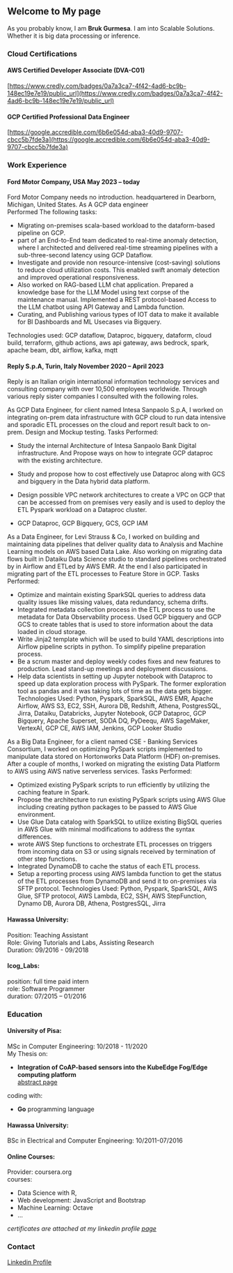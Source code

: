 ## Welcome to My page

As you probably know, I am **Bruk Gurmesa**.<be>
I am into Scalable Solutions. Whether it is big data processing or inference. 

### Cloud Certifications

#### AWS Certified Developer Associate (DVA-C01) 
[https://www.credly.com/badges/0a7a3ca7-4f42-4ad6-bc9b-148ec19e7e19/public_url](https://www.credly.com/badges/0a7a3ca7-4f42-4ad6-bc9b-148ec19e7e19/public_url)

#### GCP Certified Professional Data Engineer
[https://google.accredible.com/6b6e054d-aba3-40d9-9707-cbcc5b7fde3a](https://google.accredible.com/6b6e054d-aba3-40d9-9707-cbcc5b7fde3a)

### Work Experience

#### Ford Motor Company, USA May 2023 – today
Ford Motor Company needs no introduction. headquartered in Dearborn, Michigan, United States. As A GCP data engineer  
Performed The following tasks:
-	Migrating on-premises scala-based workload to the dataform-based pipeline on GCP. 
-	part of an End-to-End team dedicated to real-time anomaly detection, where I architected and delivered real-time streaming pipelines with a sub-three-second latency using GCP Dataflow. 
-	Investigate and provide non resource-intensive (cost-saving) solutions to reduce cloud utilization costs. This enabled swift anomaly detection and improved operational responsiveness. 
-	Also worked on RAG-based LLM chat application. Prepared a knowledge base for the LLM Model using text corpse of the maintenance manual. Implemented a REST protocol-based Access to the LLM chatbot using API Gateway and Lambda function.
- Curating, and Publishing various types of IOT data to make it available for BI Dashboards and ML Usecases via Bigquery.

Technologies used: GCP dataflow, Dataproc, bigquery, dataform, cloud build, terraform, github actions, aws api gateway, aws bedrock, spark, apache beam, dbt, airflow, kafka, mqtt

#### Reply S.p.A, Turin, Italy November 2020 – April 2023
Reply is an Italian origin international information technology services and consulting company with over 10,500 employees worldwide. Through various reply sister companies I consulted with the following roles. 

As GCP Data Engineer, for client named Intesa Sanpaolo S.p.A, I worked on integrating on-prem data infrastructure with GCP cloud to run data intensive and sporadic ETL processes on the cloud and report result back to on-prem. Design and Mockup testing. 
Tasks Performed:
-	Study the internal Architecture of Intesa Sanpaolo Bank Digital infrastructure. And Propose ways on how to integrate GCP dataproc with the existing architecture.
-	Study and propose how to cost effectively use Dataproc along with GCS and bigquery in the Data hybrid data platform. 

-	Design possible VPC network architectures to create a VPC on GCP that can be accessed from on premises very easily and is used to deploy the ETL Pyspark workload on a Dataproc cluster.
-	GCP Dataproc, GCP Bigquery, GCS, GCP IAM

As a Data Engineer, for Levi Strauss & Co, I worked on building and maintaining data pipelines that deliver quality data to Analysis and Machine Learning models on AWS based Data Lake. Also working on migrating data flows built in Dataiku Data Science studio to standard pipelines orchestrated by in Airflow and ETLed by AWS EMR. At the end I also participated in migrating part of the ETL processes to Feature Store in GCP.
Tasks Performed:
-	Optimize and maintain existing SparkSQL queries to address data quality issues like missing values, data redundancy, schema drifts.
-	Integrated metadata collection process in the ETL process to use the metadata for Data Observability process. Used GCP bigquery and GCP GCS to create tables that is used to store information about the data loaded in cloud storage.
-	Write Jinja2 template which will be used to build YAML descriptions into Airflow pipeline scripts in python. To simplify pipeline preparation process. 
-	Be a scrum master and deploy weekly codes fixes and new features to production. Lead stand-up meetings and deployment discussions.
-	Help data scientists in setting up Jupyter notebook with Dataproc to speed up data exploration process with PySpark. The former exploration tool as pandas and it was taking lots of time as the data gets bigger. 
Technologies Used: Python, Pyspark, SparkSQL, AWS EMR, Apache Airflow, AWS S3, EC2, SSH, Aurora DB, Redshift, Athena, PostgresSQL, Jirra, Dataiku, Databricks, Jupyter Notebook, GCP Dataproc, GCP Bigquery, Apache Superset, SODA DQ, PyDeequ, AWS SageMaker, VertexAI, GCP CE, AWS IAM, Jenkins, GCP Looker Studio

As a Big Data Engineer, for a client named CSE - Banking Services Consortium, I worked on optimizing PySpark scripts implemented to manipulate data stored on Hortonworks Data Platform (HDF) on-premises. After a couple of months, I worked on migrating the existing Data Platform to AWS using AWS native serverless services. 
Tasks Performed:
-	Optimized existing PySpark scripts to run efficiently by utilizing the caching feature in Spark.
-	Propose the architecture to run existing PySpark scripts using AWS Glue including creating python packages to be passed to AWS Glue environment. 
-	Use Glue Data catalog with SparkSQL to utilize existing BigSQL queries in AWS Glue with minimal modifications to address the syntax differences. 
-	wrote AWS Step functions to orchestrate ETL processes on triggers from incoming data on S3 or using signals received by termination of other step functions.
-	Integrated DynamoDB to cache the status of each ETL process.
-	Setup a reporting process using AWS lambda function to get the status of the ETL processes from DynamoDB and send it to on-premises via SFTP protocol.
Technologies Used: Python, Pyspark, SparkSQL, AWS Glue, SFTP protocol, AWS Lambda, EC2, SSH, AWS StepFunction, Dynamo DB, Aurora DB, Athena, PostgresSQL, Jirra


#### Hawassa University:
Position: Teaching Assistant <br />
Role: Giving Tutorials and Labs, Assisting Research  <br />
Duration: 09/2016 - 09/2018 <br />

#### Icog_Labs: 
position: full time paid intern <br />
role: Software Programmer <br />
duration: 07/2015 – 01/2016

### Education
#### University of Pisa:  
MSc in Computer Engineering: 10/2018 - 11/2020 <br />
My Thesis on: <br />
* **Integration of CoAP-based sensors into the KubeEdge Fog/Edge computing platform** <br />
[abstract page](https://etd.adm.unipi.it/t/etd-10152020-211154)

coding with: 
* **Go** programming language

#### Hawassa University: 
BSc in Electrical and Computer Engineering: 10/2011-07/2016

#### Online Courses:
Provider: coursera.org <br>
courses: 
* Data Science with R, 
* Web development: JavaScript and Bootstrap
* Machine Learning: Octave 
* ...

*certificates are attached at my linkedin profile [page](https://www.linkedin.com/in/brukt/)*

### Contact


[Linkedin Profile](https://www.linkedin.com/in/brukt/)
<script type="text/javascript" src="https://platform.linkedin.com/badges/js/profile.js" async defer></script>
